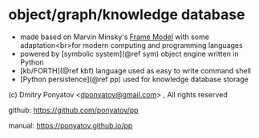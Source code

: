 # 
# object/graph/knowledge database

* made based on Marvin Minsky's
[Frame Model](https://en.wikipedia.org/wiki/Frame_(artificial_intelligence))
with some adaptation<br>for modern computing and programming languages
* powered by [symbolic system](@ref sym) object engine written in Python
* [kb/FORTH](@ref kbf) language used as easy to write command shell
* [Python persistence](@ref pp) used for knowledge database storage 

(c) Dmitry Ponyatov <<dponyatov@gmail.com>> , All rights reserved

github: https://github.com/ponyatov/pp

manual: https://ponyatov.github.io/pp
